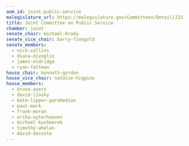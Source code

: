 ```yaml
---
aom_id: joint-public-service
malegislature_url: https://malegislature.gov/Committees/Detail/J23
title: Joint Committee on Public Service
chamber: joint
senate_chair: michael-brady
senate_vice_chair: barry-finegold
senate_members:
  - nick-collins
  - diana-dizoglio
  - james-eldridge
  - ryan-fattman
house_chair: kenneth-gordon
house_vice_chair: natalie-higgins
house_members:
  - bruce-ayers
  - david-linsky
  - kate-lipper-garabedian
  - paul-mark
  - frank-moran
  - erika-uyterhoeven
  - michael-kushmerek
  - timothy-whelan
  - david-decoste
---
```

